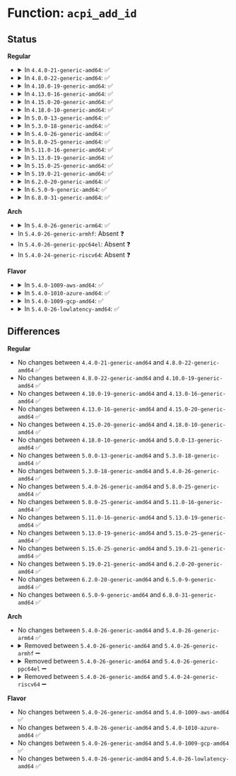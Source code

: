 # Function: <code>acpi_add_id</code>

## Status
<b>Regular</b>
<ul>
<li>
<details>
<summary>In <code>4.4.0-21-generic-amd64</code>: ✅</summary>

```c
void acpi_add_id(struct acpi_device_pnp * pnp, const char * dev_id)
```

```json
{
  "name": "acpi_add_id",
  "collision_type": "Unique Static",
  "inline_type": "No",
  "funcs": [
    {
      "addr": 18446744071583562299,
      "name": "acpi_add_id",
      "external": false,
      "loc": "drivers/acpi/scan.c:1159",
      "file": "drivers/acpi/scan.c",
      "inline": "seen, unknown",
      "caller_inline": [],
      "caller_func": [
        "drivers/acpi/scan.c:acpi_init_device_object",
        "drivers/acpi/scan.c:acpi_init_device_object",
        "drivers/acpi/scan.c:acpi_init_device_object",
        "drivers/acpi/scan.c:acpi_init_device_object",
        "drivers/acpi/scan.c:acpi_init_device_object"
      ]
    }
  ],
  "symbols": [
    {
      "addr": 18446744071583562299,
      "name": "acpi_add_id",
      "section": ".text",
      "bind": "STB_LOCAL",
      "size": 120
    }
  ]
}
```
</details>
</li>
<li>
<details>
<summary>In <code>4.8.0-22-generic-amd64</code>: ✅</summary>

```c
void acpi_add_id(struct acpi_device_pnp * pnp, const char * dev_id)
```

```json
{
  "name": "acpi_add_id",
  "collision_type": "Unique Static",
  "inline_type": "No",
  "funcs": [
    {
      "addr": 18446744071583884107,
      "name": "acpi_add_id",
      "external": false,
      "loc": "drivers/acpi/scan.c:1179",
      "file": "drivers/acpi/scan.c",
      "inline": "seen, unknown",
      "caller_inline": [],
      "caller_func": [
        "drivers/acpi/scan.c:acpi_init_device_object",
        "drivers/acpi/scan.c:acpi_init_device_object",
        "drivers/acpi/scan.c:acpi_init_device_object",
        "drivers/acpi/scan.c:acpi_init_device_object",
        "drivers/acpi/scan.c:acpi_init_device_object"
      ]
    }
  ],
  "symbols": [
    {
      "addr": 18446744071583884107,
      "name": "acpi_add_id",
      "section": ".text",
      "bind": "STB_LOCAL",
      "size": 120
    }
  ]
}
```
</details>
</li>
<li>
<details>
<summary>In <code>4.10.0-19-generic-amd64</code>: ✅</summary>

```c
void acpi_add_id(struct acpi_device_pnp * pnp, const char * dev_id)
```

```json
{
  "name": "acpi_add_id",
  "collision_type": "Unique Static",
  "inline_type": "No",
  "funcs": [
    {
      "addr": 18446744071584023071,
      "name": "acpi_add_id",
      "external": false,
      "loc": "drivers/acpi/scan.c:1177",
      "file": "drivers/acpi/scan.c",
      "inline": "seen, unknown",
      "caller_inline": [],
      "caller_func": [
        "drivers/acpi/scan.c:acpi_init_device_object",
        "drivers/acpi/scan.c:acpi_init_device_object",
        "drivers/acpi/scan.c:acpi_init_device_object",
        "drivers/acpi/scan.c:acpi_init_device_object",
        "drivers/acpi/scan.c:acpi_init_device_object"
      ]
    }
  ],
  "symbols": [
    {
      "addr": 18446744071584023071,
      "name": "acpi_add_id",
      "section": ".text",
      "bind": "STB_LOCAL",
      "size": 120
    }
  ]
}
```
</details>
</li>
<li>
<details>
<summary>In <code>4.13.0-16-generic-amd64</code>: ✅</summary>

```c
void acpi_add_id(struct acpi_device_pnp * pnp, const char * dev_id)
```

```json
{
  "name": "acpi_add_id",
  "collision_type": "Unique Static",
  "inline_type": "No",
  "funcs": [
    {
      "addr": 18446744071584076464,
      "name": "acpi_add_id",
      "external": false,
      "loc": "drivers/acpi/scan.c:1168",
      "file": "drivers/acpi/scan.c",
      "inline": "seen, unknown",
      "caller_inline": [],
      "caller_func": [
        "drivers/acpi/scan.c:acpi_init_device_object",
        "drivers/acpi/scan.c:acpi_init_device_object",
        "drivers/acpi/scan.c:acpi_init_device_object",
        "drivers/acpi/scan.c:acpi_init_device_object",
        "drivers/acpi/scan.c:acpi_init_device_object",
        "drivers/acpi/scan.c:acpi_init_device_object",
        "drivers/acpi/scan.c:acpi_init_device_object",
        "drivers/acpi/scan.c:acpi_init_device_object",
        "drivers/acpi/scan.c:acpi_init_device_object",
        "drivers/acpi/scan.c:acpi_init_device_object",
        "drivers/acpi/scan.c:acpi_init_device_object",
        "drivers/acpi/scan.c:acpi_init_device_object",
        "drivers/acpi/scan.c:acpi_init_device_object",
        "drivers/acpi/scan.c:acpi_init_device_object"
      ]
    }
  ],
  "symbols": [
    {
      "addr": 18446744071584076464,
      "name": "acpi_add_id",
      "section": ".text",
      "bind": "STB_LOCAL",
      "size": 120
    }
  ]
}
```
</details>
</li>
<li>
<details>
<summary>In <code>4.15.0-20-generic-amd64</code>: ✅</summary>

```c
void acpi_add_id(struct acpi_device_pnp * pnp, const char * dev_id)
```

```json
{
  "name": "acpi_add_id",
  "collision_type": "Unique Static",
  "inline_type": "No",
  "funcs": [
    {
      "addr": 18446744071584346096,
      "name": "acpi_add_id",
      "external": false,
      "loc": "drivers/acpi/scan.c:1172",
      "file": "drivers/acpi/scan.c",
      "inline": "seen, unknown",
      "caller_inline": [],
      "caller_func": [
        "drivers/acpi/scan.c:acpi_init_device_object",
        "drivers/acpi/scan.c:acpi_init_device_object",
        "drivers/acpi/scan.c:acpi_init_device_object",
        "drivers/acpi/scan.c:acpi_init_device_object",
        "drivers/acpi/scan.c:acpi_init_device_object",
        "drivers/acpi/scan.c:acpi_init_device_object",
        "drivers/acpi/scan.c:acpi_init_device_object",
        "drivers/acpi/scan.c:acpi_init_device_object",
        "drivers/acpi/scan.c:acpi_init_device_object",
        "drivers/acpi/scan.c:acpi_init_device_object",
        "drivers/acpi/scan.c:acpi_init_device_object",
        "drivers/acpi/scan.c:acpi_init_device_object",
        "drivers/acpi/scan.c:acpi_init_device_object",
        "drivers/acpi/scan.c:acpi_init_device_object",
        "drivers/acpi/scan.c:acpi_init_device_object"
      ]
    }
  ],
  "symbols": [
    {
      "addr": 18446744071584346096,
      "name": "acpi_add_id",
      "section": ".text",
      "bind": "STB_LOCAL",
      "size": 120
    }
  ]
}
```
</details>
</li>
<li>
<details>
<summary>In <code>4.18.0-10-generic-amd64</code>: ✅</summary>

```c
void acpi_add_id(struct acpi_device_pnp * pnp, const char * dev_id)
```

```json
{
  "name": "acpi_add_id",
  "collision_type": "Unique Static",
  "inline_type": "No",
  "funcs": [
    {
      "addr": 18446744071584567088,
      "name": "acpi_add_id",
      "external": false,
      "loc": "drivers/acpi/scan.c:1173",
      "file": "drivers/acpi/scan.c",
      "inline": "seen, unknown",
      "caller_inline": [],
      "caller_func": [
        "drivers/acpi/scan.c:acpi_init_device_object",
        "drivers/acpi/scan.c:acpi_init_device_object",
        "drivers/acpi/scan.c:acpi_init_device_object",
        "drivers/acpi/scan.c:acpi_init_device_object",
        "drivers/acpi/scan.c:acpi_init_device_object",
        "drivers/acpi/scan.c:acpi_init_device_object",
        "drivers/acpi/scan.c:acpi_init_device_object",
        "drivers/acpi/scan.c:acpi_init_device_object",
        "drivers/acpi/scan.c:acpi_init_device_object",
        "drivers/acpi/scan.c:acpi_init_device_object",
        "drivers/acpi/scan.c:acpi_init_device_object",
        "drivers/acpi/scan.c:acpi_init_device_object",
        "drivers/acpi/scan.c:acpi_init_device_object",
        "drivers/acpi/scan.c:acpi_init_device_object",
        "drivers/acpi/scan.c:acpi_init_device_object"
      ]
    }
  ],
  "symbols": [
    {
      "addr": 18446744071584567088,
      "name": "acpi_add_id",
      "section": ".text",
      "bind": "STB_LOCAL",
      "size": 120
    }
  ]
}
```
</details>
</li>
<li>
<details>
<summary>In <code>5.0.0-13-generic-amd64</code>: ✅</summary>

```c
void acpi_add_id(struct acpi_device_pnp * pnp, const char * dev_id)
```

```json
{
  "name": "acpi_add_id",
  "collision_type": "Unique Static",
  "inline_type": "No",
  "funcs": [
    {
      "addr": 18446744071584664400,
      "name": "acpi_add_id",
      "external": false,
      "loc": "drivers/acpi/scan.c:1173",
      "file": "drivers/acpi/scan.c",
      "inline": "seen, unknown",
      "caller_inline": [],
      "caller_func": [
        "drivers/acpi/scan.c:acpi_init_device_object",
        "drivers/acpi/scan.c:acpi_init_device_object",
        "drivers/acpi/scan.c:acpi_init_device_object",
        "drivers/acpi/scan.c:acpi_init_device_object",
        "drivers/acpi/scan.c:acpi_init_device_object",
        "drivers/acpi/scan.c:acpi_init_device_object",
        "drivers/acpi/scan.c:acpi_init_device_object",
        "drivers/acpi/scan.c:acpi_init_device_object",
        "drivers/acpi/scan.c:acpi_init_device_object",
        "drivers/acpi/scan.c:acpi_init_device_object",
        "drivers/acpi/scan.c:acpi_init_device_object",
        "drivers/acpi/scan.c:acpi_init_device_object",
        "drivers/acpi/scan.c:acpi_init_device_object",
        "drivers/acpi/scan.c:acpi_init_device_object",
        "drivers/acpi/scan.c:acpi_init_device_object"
      ]
    }
  ],
  "symbols": [
    {
      "addr": 18446744071584664400,
      "name": "acpi_add_id",
      "section": ".text",
      "bind": "STB_LOCAL",
      "size": 120
    }
  ]
}
```
</details>
</li>
<li>
<details>
<summary>In <code>5.3.0-18-generic-amd64</code>: ✅</summary>

```c
void acpi_add_id(struct acpi_device_pnp * pnp, const char * dev_id)
```

```json
{
  "name": "acpi_add_id",
  "collision_type": "Unique Static",
  "inline_type": "No",
  "funcs": [
    {
      "addr": 18446744071584864576,
      "name": "acpi_add_id",
      "external": false,
      "loc": "drivers/acpi/scan.c:1171",
      "file": "drivers/acpi/scan.c",
      "inline": "seen, unknown",
      "caller_inline": [],
      "caller_func": [
        "drivers/acpi/scan.c:acpi_init_device_object",
        "drivers/acpi/scan.c:acpi_init_device_object",
        "drivers/acpi/scan.c:acpi_init_device_object",
        "drivers/acpi/scan.c:acpi_init_device_object",
        "drivers/acpi/scan.c:acpi_init_device_object",
        "drivers/acpi/scan.c:acpi_init_device_object",
        "drivers/acpi/scan.c:acpi_init_device_object",
        "drivers/acpi/scan.c:acpi_init_device_object",
        "drivers/acpi/scan.c:acpi_init_device_object",
        "drivers/acpi/scan.c:acpi_init_device_object",
        "drivers/acpi/scan.c:acpi_init_device_object",
        "drivers/acpi/scan.c:acpi_init_device_object",
        "drivers/acpi/scan.c:acpi_init_device_object",
        "drivers/acpi/scan.c:acpi_init_device_object",
        "drivers/acpi/scan.c:acpi_init_device_object"
      ]
    }
  ],
  "symbols": [
    {
      "addr": 18446744071584864576,
      "name": "acpi_add_id",
      "section": ".text",
      "bind": "STB_LOCAL",
      "size": 118
    }
  ]
}
```
</details>
</li>
<li>
<details>
<summary>In <code>5.4.0-26-generic-amd64</code>: ✅</summary>

```c
void acpi_add_id(struct acpi_device_pnp * pnp, const char * dev_id)
```

```json
{
  "name": "acpi_add_id",
  "collision_type": "Unique Static",
  "inline_type": "No",
  "funcs": [
    {
      "addr": 18446744071585000448,
      "name": "acpi_add_id",
      "external": false,
      "loc": "drivers/acpi/scan.c:1171",
      "file": "drivers/acpi/scan.c",
      "inline": "seen, unknown",
      "caller_inline": [],
      "caller_func": [
        "drivers/acpi/scan.c:acpi_init_device_object",
        "drivers/acpi/scan.c:acpi_init_device_object",
        "drivers/acpi/scan.c:acpi_init_device_object",
        "drivers/acpi/scan.c:acpi_init_device_object",
        "drivers/acpi/scan.c:acpi_init_device_object",
        "drivers/acpi/scan.c:acpi_init_device_object",
        "drivers/acpi/scan.c:acpi_init_device_object",
        "drivers/acpi/scan.c:acpi_init_device_object",
        "drivers/acpi/scan.c:acpi_init_device_object",
        "drivers/acpi/scan.c:acpi_init_device_object",
        "drivers/acpi/scan.c:acpi_init_device_object",
        "drivers/acpi/scan.c:acpi_init_device_object",
        "drivers/acpi/scan.c:acpi_init_device_object",
        "drivers/acpi/scan.c:acpi_init_device_object",
        "drivers/acpi/scan.c:acpi_init_device_object"
      ]
    }
  ],
  "symbols": [
    {
      "addr": 18446744071585000448,
      "name": "acpi_add_id",
      "section": ".text",
      "bind": "STB_LOCAL",
      "size": 118
    }
  ]
}
```
</details>
</li>
<li>
<details>
<summary>In <code>5.8.0-25-generic-amd64</code>: ✅</summary>

```c
void acpi_add_id(struct acpi_device_pnp * pnp, const char * dev_id)
```

```json
{
  "name": "acpi_add_id",
  "collision_type": "Unique Static",
  "inline_type": "No",
  "funcs": [
    {
      "addr": 18446744071585699744,
      "name": "acpi_add_id",
      "external": false,
      "loc": "drivers/acpi/scan.c:1180",
      "file": "drivers/acpi/scan.c",
      "inline": "seen, unknown",
      "caller_inline": [],
      "caller_func": [
        "drivers/acpi/scan.c:acpi_set_pnp_ids",
        "drivers/acpi/scan.c:acpi_set_pnp_ids",
        "drivers/acpi/scan.c:acpi_set_pnp_ids",
        "drivers/acpi/scan.c:acpi_set_pnp_ids",
        "drivers/acpi/scan.c:acpi_set_pnp_ids",
        "drivers/acpi/scan.c:acpi_set_pnp_ids",
        "drivers/acpi/scan.c:acpi_set_pnp_ids",
        "drivers/acpi/scan.c:acpi_set_pnp_ids",
        "drivers/acpi/scan.c:acpi_set_pnp_ids",
        "drivers/acpi/scan.c:acpi_set_pnp_ids",
        "drivers/acpi/scan.c:acpi_set_pnp_ids",
        "drivers/acpi/scan.c:acpi_set_pnp_ids",
        "drivers/acpi/scan.c:acpi_set_pnp_ids",
        "drivers/acpi/scan.c:acpi_set_pnp_ids",
        "drivers/acpi/scan.c:acpi_set_pnp_ids"
      ]
    }
  ],
  "symbols": [
    {
      "addr": 18446744071585699744,
      "name": "acpi_add_id",
      "section": ".text",
      "bind": "STB_LOCAL",
      "size": 118
    }
  ]
}
```
</details>
</li>
<li>
<details>
<summary>In <code>5.11.0-16-generic-amd64</code>: ✅</summary>

```c
void acpi_add_id(struct acpi_device_pnp * pnp, const char * dev_id)
```

```json
{
  "name": "acpi_add_id",
  "collision_type": "Unique Static",
  "inline_type": "No",
  "funcs": [
    {
      "addr": 18446744071585820592,
      "name": "acpi_add_id",
      "external": false,
      "loc": "drivers/acpi/scan.c:1249",
      "file": "drivers/acpi/scan.c",
      "inline": "seen, unknown",
      "caller_inline": [],
      "caller_func": [
        "drivers/acpi/scan.c:acpi_set_pnp_ids",
        "drivers/acpi/scan.c:acpi_set_pnp_ids",
        "drivers/acpi/scan.c:acpi_set_pnp_ids",
        "drivers/acpi/scan.c:acpi_set_pnp_ids",
        "drivers/acpi/scan.c:acpi_set_pnp_ids",
        "drivers/acpi/scan.c:acpi_set_pnp_ids",
        "drivers/acpi/scan.c:acpi_set_pnp_ids",
        "drivers/acpi/scan.c:acpi_set_pnp_ids",
        "drivers/acpi/scan.c:acpi_set_pnp_ids",
        "drivers/acpi/scan.c:acpi_set_pnp_ids",
        "drivers/acpi/scan.c:acpi_set_pnp_ids",
        "drivers/acpi/scan.c:acpi_set_pnp_ids",
        "drivers/acpi/scan.c:acpi_set_pnp_ids",
        "drivers/acpi/scan.c:acpi_set_pnp_ids",
        "drivers/acpi/scan.c:acpi_set_pnp_ids"
      ]
    }
  ],
  "symbols": [
    {
      "addr": 18446744071585820592,
      "name": "acpi_add_id",
      "section": ".text",
      "bind": "STB_LOCAL",
      "size": 118
    }
  ]
}
```
</details>
</li>
<li>
<details>
<summary>In <code>5.13.0-19-generic-amd64</code>: ✅</summary>

```c
void acpi_add_id(struct acpi_device_pnp * pnp, const char * dev_id)
```

```json
{
  "name": "acpi_add_id",
  "collision_type": "Unique Static",
  "inline_type": "No",
  "funcs": [
    {
      "addr": 18446744071585700912,
      "name": "acpi_add_id",
      "external": false,
      "loc": "drivers/acpi/scan.c:1248",
      "file": "drivers/acpi/scan.c",
      "inline": "seen, unknown",
      "caller_inline": [],
      "caller_func": [
        "drivers/acpi/scan.c:acpi_set_pnp_ids",
        "drivers/acpi/scan.c:acpi_set_pnp_ids",
        "drivers/acpi/scan.c:acpi_set_pnp_ids",
        "drivers/acpi/scan.c:acpi_set_pnp_ids",
        "drivers/acpi/scan.c:acpi_set_pnp_ids",
        "drivers/acpi/scan.c:acpi_set_pnp_ids",
        "drivers/acpi/scan.c:acpi_set_pnp_ids",
        "drivers/acpi/scan.c:acpi_set_pnp_ids",
        "drivers/acpi/scan.c:acpi_set_pnp_ids",
        "drivers/acpi/scan.c:acpi_set_pnp_ids",
        "drivers/acpi/scan.c:acpi_set_pnp_ids",
        "drivers/acpi/scan.c:acpi_set_pnp_ids",
        "drivers/acpi/scan.c:acpi_set_pnp_ids",
        "drivers/acpi/scan.c:acpi_set_pnp_ids",
        "drivers/acpi/scan.c:acpi_set_pnp_ids"
      ]
    }
  ],
  "symbols": [
    {
      "addr": 18446744071585700912,
      "name": "acpi_add_id",
      "section": ".text",
      "bind": "STB_LOCAL",
      "size": 118
    }
  ]
}
```
</details>
</li>
<li>
<details>
<summary>In <code>5.15.0-25-generic-amd64</code>: ✅</summary>

```c
void acpi_add_id(struct acpi_device_pnp * pnp, const char * dev_id)
```

```json
{
  "name": "acpi_add_id",
  "collision_type": "Unique Static",
  "inline_type": "No",
  "funcs": [
    {
      "addr": 18446744071586181392,
      "name": "acpi_add_id",
      "external": false,
      "loc": "drivers/acpi/scan.c:1256",
      "file": "drivers/acpi/scan.c",
      "inline": "seen, unknown",
      "caller_inline": [],
      "caller_func": [
        "drivers/acpi/scan.c:acpi_set_pnp_ids",
        "drivers/acpi/scan.c:acpi_set_pnp_ids",
        "drivers/acpi/scan.c:acpi_set_pnp_ids",
        "drivers/acpi/scan.c:acpi_set_pnp_ids",
        "drivers/acpi/scan.c:acpi_set_pnp_ids",
        "drivers/acpi/scan.c:acpi_set_pnp_ids",
        "drivers/acpi/scan.c:acpi_set_pnp_ids",
        "drivers/acpi/scan.c:acpi_set_pnp_ids",
        "drivers/acpi/scan.c:acpi_set_pnp_ids",
        "drivers/acpi/scan.c:acpi_set_pnp_ids",
        "drivers/acpi/scan.c:acpi_set_pnp_ids",
        "drivers/acpi/scan.c:acpi_set_pnp_ids",
        "drivers/acpi/scan.c:acpi_set_pnp_ids",
        "drivers/acpi/scan.c:acpi_set_pnp_ids",
        "drivers/acpi/scan.c:acpi_set_pnp_ids"
      ]
    }
  ],
  "symbols": [
    {
      "addr": 18446744071586181392,
      "name": "acpi_add_id",
      "section": ".text",
      "bind": "STB_LOCAL",
      "size": 118
    }
  ]
}
```
</details>
</li>
<li>
<details>
<summary>In <code>5.19.0-21-generic-amd64</code>: ✅</summary>

```c
void acpi_add_id(struct acpi_device_pnp * pnp, const char * dev_id)
```

```json
{
  "name": "acpi_add_id",
  "collision_type": "Unique Static",
  "inline_type": "No",
  "funcs": [
    {
      "addr": 18446744071587416736,
      "name": "acpi_add_id",
      "external": false,
      "loc": "drivers/acpi/scan.c:1286",
      "file": "drivers/acpi/scan.c",
      "inline": "seen, unknown",
      "caller_inline": [],
      "caller_func": [
        "drivers/acpi/scan.c:acpi_set_pnp_ids",
        "drivers/acpi/scan.c:acpi_set_pnp_ids",
        "drivers/acpi/scan.c:acpi_set_pnp_ids",
        "drivers/acpi/scan.c:acpi_set_pnp_ids",
        "drivers/acpi/scan.c:acpi_set_pnp_ids",
        "drivers/acpi/scan.c:acpi_set_pnp_ids",
        "drivers/acpi/scan.c:acpi_set_pnp_ids",
        "drivers/acpi/scan.c:acpi_set_pnp_ids",
        "drivers/acpi/scan.c:acpi_set_pnp_ids",
        "drivers/acpi/scan.c:acpi_set_pnp_ids",
        "drivers/acpi/scan.c:acpi_set_pnp_ids",
        "drivers/acpi/scan.c:acpi_set_pnp_ids",
        "drivers/acpi/scan.c:acpi_set_pnp_ids",
        "drivers/acpi/scan.c:acpi_set_pnp_ids",
        "drivers/acpi/scan.c:acpi_set_pnp_ids"
      ]
    }
  ],
  "symbols": [
    {
      "addr": 18446744071587416736,
      "name": "acpi_add_id",
      "section": ".text",
      "bind": "STB_LOCAL",
      "size": 132
    }
  ]
}
```
</details>
</li>
<li>
<details>
<summary>In <code>6.2.0-20-generic-amd64</code>: ✅</summary>

```c
void acpi_add_id(struct acpi_device_pnp * pnp, const char * dev_id)
```

```json
{
  "name": "acpi_add_id",
  "collision_type": "Unique Static",
  "inline_type": "No",
  "funcs": [
    {
      "addr": 18446744071588673360,
      "name": "acpi_add_id",
      "external": false,
      "loc": "drivers/acpi/scan.c:1269",
      "file": "drivers/acpi/scan.c",
      "inline": "seen, unknown",
      "caller_inline": [],
      "caller_func": [
        "drivers/acpi/scan.c:acpi_set_pnp_ids",
        "drivers/acpi/scan.c:acpi_set_pnp_ids",
        "drivers/acpi/scan.c:acpi_set_pnp_ids",
        "drivers/acpi/scan.c:acpi_set_pnp_ids",
        "drivers/acpi/scan.c:acpi_set_pnp_ids",
        "drivers/acpi/scan.c:acpi_set_pnp_ids",
        "drivers/acpi/scan.c:acpi_set_pnp_ids",
        "drivers/acpi/scan.c:acpi_set_pnp_ids",
        "drivers/acpi/scan.c:acpi_set_pnp_ids",
        "drivers/acpi/scan.c:acpi_set_pnp_ids",
        "drivers/acpi/scan.c:acpi_set_pnp_ids",
        "drivers/acpi/scan.c:acpi_set_pnp_ids",
        "drivers/acpi/scan.c:acpi_set_pnp_ids",
        "drivers/acpi/scan.c:acpi_set_pnp_ids",
        "drivers/acpi/scan.c:acpi_set_pnp_ids"
      ]
    }
  ],
  "symbols": [
    {
      "addr": 18446744071588673360,
      "name": "acpi_add_id",
      "section": ".text",
      "bind": "STB_LOCAL",
      "size": 132
    }
  ]
}
```
</details>
</li>
<li>
<details>
<summary>In <code>6.5.0-9-generic-amd64</code>: ✅</summary>

```c
void acpi_add_id(struct acpi_device_pnp * pnp, const char * dev_id)
```

```json
{
  "name": "acpi_add_id",
  "collision_type": "Unique Static",
  "inline_type": "No",
  "funcs": [
    {
      "addr": 18446744071588961104,
      "name": "acpi_add_id",
      "external": false,
      "loc": "drivers/acpi/scan.c:1271",
      "file": "drivers/acpi/scan.c",
      "inline": "seen, unknown",
      "caller_inline": [],
      "caller_func": [
        "drivers/acpi/scan.c:acpi_set_pnp_ids",
        "drivers/acpi/scan.c:acpi_set_pnp_ids",
        "drivers/acpi/scan.c:acpi_set_pnp_ids",
        "drivers/acpi/scan.c:acpi_set_pnp_ids",
        "drivers/acpi/scan.c:acpi_set_pnp_ids",
        "drivers/acpi/scan.c:acpi_set_pnp_ids",
        "drivers/acpi/scan.c:acpi_set_pnp_ids",
        "drivers/acpi/scan.c:acpi_set_pnp_ids",
        "drivers/acpi/scan.c:acpi_set_pnp_ids",
        "drivers/acpi/scan.c:acpi_set_pnp_ids",
        "drivers/acpi/scan.c:acpi_set_pnp_ids",
        "drivers/acpi/scan.c:acpi_set_pnp_ids",
        "drivers/acpi/scan.c:acpi_set_pnp_ids",
        "drivers/acpi/scan.c:acpi_set_pnp_ids",
        "drivers/acpi/scan.c:acpi_set_pnp_ids"
      ]
    }
  ],
  "symbols": [
    {
      "addr": 18446744071588961104,
      "name": "acpi_add_id",
      "section": ".text",
      "bind": "STB_LOCAL",
      "size": 132
    }
  ]
}
```
</details>
</li>
<li>
<details>
<summary>In <code>6.8.0-31-generic-amd64</code>: ✅</summary>

```c
void acpi_add_id(struct acpi_device_pnp * pnp, const char * dev_id)
```

```json
{
  "name": "acpi_add_id",
  "collision_type": "Unique Static",
  "inline_type": "No",
  "funcs": [
    {
      "addr": 18446744071589258448,
      "name": "acpi_add_id",
      "external": false,
      "loc": "drivers/acpi/scan.c:1274",
      "file": "drivers/acpi/scan.c",
      "inline": "seen, unknown",
      "caller_inline": [],
      "caller_func": [
        "drivers/acpi/scan.c:acpi_set_pnp_ids",
        "drivers/acpi/scan.c:acpi_set_pnp_ids",
        "drivers/acpi/scan.c:acpi_set_pnp_ids",
        "drivers/acpi/scan.c:acpi_set_pnp_ids",
        "drivers/acpi/scan.c:acpi_set_pnp_ids",
        "drivers/acpi/scan.c:acpi_set_pnp_ids",
        "drivers/acpi/scan.c:acpi_set_pnp_ids",
        "drivers/acpi/scan.c:acpi_set_pnp_ids",
        "drivers/acpi/scan.c:acpi_set_pnp_ids",
        "drivers/acpi/scan.c:acpi_set_pnp_ids",
        "drivers/acpi/scan.c:acpi_set_pnp_ids",
        "drivers/acpi/scan.c:acpi_set_pnp_ids",
        "drivers/acpi/scan.c:acpi_set_pnp_ids",
        "drivers/acpi/scan.c:acpi_set_pnp_ids",
        "drivers/acpi/scan.c:acpi_set_pnp_ids"
      ]
    }
  ],
  "symbols": [
    {
      "addr": 18446744071589258448,
      "name": "acpi_add_id",
      "section": ".text",
      "bind": "STB_LOCAL",
      "size": 178
    }
  ]
}
```
</details>
</li>
</ul>
<b>Arch</b>
<ul>
<li>
<details>
<summary>In <code>5.4.0-26-generic-arm64</code>: ✅</summary>

```c
void acpi_add_id(struct acpi_device_pnp * pnp, const char * dev_id)
```

```json
{
  "name": "acpi_add_id",
  "collision_type": "Unique Static",
  "inline_type": "No",
  "funcs": [
    {
      "addr": 18446603336497410504,
      "name": "acpi_add_id",
      "external": false,
      "loc": "drivers/acpi/scan.c:1171",
      "file": "drivers/acpi/scan.c",
      "inline": "seen, unknown",
      "caller_inline": [],
      "caller_func": [
        "drivers/acpi/scan.c:acpi_init_device_object",
        "drivers/acpi/scan.c:acpi_init_device_object",
        "drivers/acpi/scan.c:acpi_init_device_object",
        "drivers/acpi/scan.c:acpi_init_device_object",
        "drivers/acpi/scan.c:acpi_init_device_object",
        "drivers/acpi/scan.c:acpi_init_device_object",
        "drivers/acpi/scan.c:acpi_init_device_object",
        "drivers/acpi/scan.c:acpi_init_device_object",
        "drivers/acpi/scan.c:acpi_init_device_object",
        "drivers/acpi/scan.c:acpi_init_device_object",
        "drivers/acpi/scan.c:acpi_init_device_object",
        "drivers/acpi/scan.c:acpi_init_device_object",
        "drivers/acpi/scan.c:acpi_init_device_object",
        "drivers/acpi/scan.c:acpi_init_device_object",
        "drivers/acpi/scan.c:acpi_init_device_object"
      ]
    }
  ],
  "symbols": [
    {
      "addr": 18446603336497410504,
      "name": "acpi_add_id",
      "section": ".text",
      "bind": "STB_LOCAL",
      "size": 140
    }
  ]
}
```
</details>
</li>
<li>
In <code>5.4.0-26-generic-armhf</code>: Absent ❓
</li>
<li>
In <code>5.4.0-26-generic-ppc64el</code>: Absent ❓
</li>
<li>
In <code>5.4.0-24-generic-riscv64</code>: Absent ❓
</li>
</ul>
<b>Flavor</b>
<ul>
<li>
<details>
<summary>In <code>5.4.0-1009-aws-amd64</code>: ✅</summary>

```c
void acpi_add_id(struct acpi_device_pnp * pnp, const char * dev_id)
```

```json
{
  "name": "acpi_add_id",
  "collision_type": "Unique Static",
  "inline_type": "No",
  "funcs": [
    {
      "addr": 18446744071584944352,
      "name": "acpi_add_id",
      "external": false,
      "loc": "drivers/acpi/scan.c:1171",
      "file": "drivers/acpi/scan.c",
      "inline": "seen, unknown",
      "caller_inline": [],
      "caller_func": [
        "drivers/acpi/scan.c:acpi_init_device_object",
        "drivers/acpi/scan.c:acpi_init_device_object",
        "drivers/acpi/scan.c:acpi_init_device_object",
        "drivers/acpi/scan.c:acpi_init_device_object",
        "drivers/acpi/scan.c:acpi_init_device_object",
        "drivers/acpi/scan.c:acpi_init_device_object",
        "drivers/acpi/scan.c:acpi_init_device_object",
        "drivers/acpi/scan.c:acpi_init_device_object",
        "drivers/acpi/scan.c:acpi_init_device_object",
        "drivers/acpi/scan.c:acpi_init_device_object",
        "drivers/acpi/scan.c:acpi_init_device_object",
        "drivers/acpi/scan.c:acpi_init_device_object",
        "drivers/acpi/scan.c:acpi_init_device_object",
        "drivers/acpi/scan.c:acpi_init_device_object",
        "drivers/acpi/scan.c:acpi_init_device_object"
      ]
    }
  ],
  "symbols": [
    {
      "addr": 18446744071584944352,
      "name": "acpi_add_id",
      "section": ".text",
      "bind": "STB_LOCAL",
      "size": 118
    }
  ]
}
```
</details>
</li>
<li>
<details>
<summary>In <code>5.4.0-1010-azure-amd64</code>: ✅</summary>

```c
void acpi_add_id(struct acpi_device_pnp * pnp, const char * dev_id)
```

```json
{
  "name": "acpi_add_id",
  "collision_type": "Unique Static",
  "inline_type": "No",
  "funcs": [
    {
      "addr": 18446744071584853152,
      "name": "acpi_add_id",
      "external": false,
      "loc": "drivers/acpi/scan.c:1171",
      "file": "drivers/acpi/scan.c",
      "inline": "seen, unknown",
      "caller_inline": [],
      "caller_func": [
        "drivers/acpi/scan.c:acpi_init_device_object",
        "drivers/acpi/scan.c:acpi_init_device_object",
        "drivers/acpi/scan.c:acpi_init_device_object",
        "drivers/acpi/scan.c:acpi_init_device_object",
        "drivers/acpi/scan.c:acpi_init_device_object",
        "drivers/acpi/scan.c:acpi_init_device_object",
        "drivers/acpi/scan.c:acpi_init_device_object",
        "drivers/acpi/scan.c:acpi_init_device_object",
        "drivers/acpi/scan.c:acpi_init_device_object",
        "drivers/acpi/scan.c:acpi_init_device_object",
        "drivers/acpi/scan.c:acpi_init_device_object",
        "drivers/acpi/scan.c:acpi_init_device_object",
        "drivers/acpi/scan.c:acpi_init_device_object",
        "drivers/acpi/scan.c:acpi_init_device_object",
        "drivers/acpi/scan.c:acpi_init_device_object"
      ]
    }
  ],
  "symbols": [
    {
      "addr": 18446744071584853152,
      "name": "acpi_add_id",
      "section": ".text",
      "bind": "STB_LOCAL",
      "size": 118
    }
  ]
}
```
</details>
</li>
<li>
<details>
<summary>In <code>5.4.0-1009-gcp-amd64</code>: ✅</summary>

```c
void acpi_add_id(struct acpi_device_pnp * pnp, const char * dev_id)
```

```json
{
  "name": "acpi_add_id",
  "collision_type": "Unique Static",
  "inline_type": "No",
  "funcs": [
    {
      "addr": 18446744071584952032,
      "name": "acpi_add_id",
      "external": false,
      "loc": "drivers/acpi/scan.c:1171",
      "file": "drivers/acpi/scan.c",
      "inline": "seen, unknown",
      "caller_inline": [],
      "caller_func": [
        "drivers/acpi/scan.c:acpi_init_device_object",
        "drivers/acpi/scan.c:acpi_init_device_object",
        "drivers/acpi/scan.c:acpi_init_device_object",
        "drivers/acpi/scan.c:acpi_init_device_object",
        "drivers/acpi/scan.c:acpi_init_device_object",
        "drivers/acpi/scan.c:acpi_init_device_object",
        "drivers/acpi/scan.c:acpi_init_device_object",
        "drivers/acpi/scan.c:acpi_init_device_object",
        "drivers/acpi/scan.c:acpi_init_device_object",
        "drivers/acpi/scan.c:acpi_init_device_object",
        "drivers/acpi/scan.c:acpi_init_device_object",
        "drivers/acpi/scan.c:acpi_init_device_object",
        "drivers/acpi/scan.c:acpi_init_device_object",
        "drivers/acpi/scan.c:acpi_init_device_object",
        "drivers/acpi/scan.c:acpi_init_device_object"
      ]
    }
  ],
  "symbols": [
    {
      "addr": 18446744071584952032,
      "name": "acpi_add_id",
      "section": ".text",
      "bind": "STB_LOCAL",
      "size": 118
    }
  ]
}
```
</details>
</li>
<li>
<details>
<summary>In <code>5.4.0-26-lowlatency-amd64</code>: ✅</summary>

```c
void acpi_add_id(struct acpi_device_pnp * pnp, const char * dev_id)
```

```json
{
  "name": "acpi_add_id",
  "collision_type": "Unique Static",
  "inline_type": "No",
  "funcs": [
    {
      "addr": 18446744071585058208,
      "name": "acpi_add_id",
      "external": false,
      "loc": "drivers/acpi/scan.c:1171",
      "file": "drivers/acpi/scan.c",
      "inline": "seen, unknown",
      "caller_inline": [],
      "caller_func": [
        "drivers/acpi/scan.c:acpi_init_device_object",
        "drivers/acpi/scan.c:acpi_init_device_object",
        "drivers/acpi/scan.c:acpi_init_device_object",
        "drivers/acpi/scan.c:acpi_init_device_object",
        "drivers/acpi/scan.c:acpi_init_device_object",
        "drivers/acpi/scan.c:acpi_init_device_object",
        "drivers/acpi/scan.c:acpi_init_device_object",
        "drivers/acpi/scan.c:acpi_init_device_object",
        "drivers/acpi/scan.c:acpi_init_device_object",
        "drivers/acpi/scan.c:acpi_init_device_object",
        "drivers/acpi/scan.c:acpi_init_device_object",
        "drivers/acpi/scan.c:acpi_init_device_object",
        "drivers/acpi/scan.c:acpi_init_device_object",
        "drivers/acpi/scan.c:acpi_init_device_object",
        "drivers/acpi/scan.c:acpi_init_device_object"
      ]
    }
  ],
  "symbols": [
    {
      "addr": 18446744071585058208,
      "name": "acpi_add_id",
      "section": ".text",
      "bind": "STB_LOCAL",
      "size": 118
    }
  ]
}
```
</details>
</li>
</ul>

## Differences
<b>Regular</b>
<ul>
<li>
No changes between <code>4.4.0-21-generic-amd64</code> and <code>4.8.0-22-generic-amd64</code> ✅
</li>
<li>
No changes between <code>4.8.0-22-generic-amd64</code> and <code>4.10.0-19-generic-amd64</code> ✅
</li>
<li>
No changes between <code>4.10.0-19-generic-amd64</code> and <code>4.13.0-16-generic-amd64</code> ✅
</li>
<li>
No changes between <code>4.13.0-16-generic-amd64</code> and <code>4.15.0-20-generic-amd64</code> ✅
</li>
<li>
No changes between <code>4.15.0-20-generic-amd64</code> and <code>4.18.0-10-generic-amd64</code> ✅
</li>
<li>
No changes between <code>4.18.0-10-generic-amd64</code> and <code>5.0.0-13-generic-amd64</code> ✅
</li>
<li>
No changes between <code>5.0.0-13-generic-amd64</code> and <code>5.3.0-18-generic-amd64</code> ✅
</li>
<li>
No changes between <code>5.3.0-18-generic-amd64</code> and <code>5.4.0-26-generic-amd64</code> ✅
</li>
<li>
No changes between <code>5.4.0-26-generic-amd64</code> and <code>5.8.0-25-generic-amd64</code> ✅
</li>
<li>
No changes between <code>5.8.0-25-generic-amd64</code> and <code>5.11.0-16-generic-amd64</code> ✅
</li>
<li>
No changes between <code>5.11.0-16-generic-amd64</code> and <code>5.13.0-19-generic-amd64</code> ✅
</li>
<li>
No changes between <code>5.13.0-19-generic-amd64</code> and <code>5.15.0-25-generic-amd64</code> ✅
</li>
<li>
No changes between <code>5.15.0-25-generic-amd64</code> and <code>5.19.0-21-generic-amd64</code> ✅
</li>
<li>
No changes between <code>5.19.0-21-generic-amd64</code> and <code>6.2.0-20-generic-amd64</code> ✅
</li>
<li>
No changes between <code>6.2.0-20-generic-amd64</code> and <code>6.5.0-9-generic-amd64</code> ✅
</li>
<li>
No changes between <code>6.5.0-9-generic-amd64</code> and <code>6.8.0-31-generic-amd64</code> ✅
</li>
</ul>
<b>Arch</b>
<ul>
<li>
No changes between <code>5.4.0-26-generic-amd64</code> and <code>5.4.0-26-generic-arm64</code> ✅
</li>
<li>
<details>
<summary>Removed between <code>5.4.0-26-generic-amd64</code> and <code>5.4.0-26-generic-armhf</code> ➖</summary>

```c
void acpi_add_id(struct acpi_device_pnp * pnp, const char * dev_id)
```
</details>
</li>
<li>
<details>
<summary>Removed between <code>5.4.0-26-generic-amd64</code> and <code>5.4.0-26-generic-ppc64el</code> ➖</summary>

```c
void acpi_add_id(struct acpi_device_pnp * pnp, const char * dev_id)
```
</details>
</li>
<li>
<details>
<summary>Removed between <code>5.4.0-26-generic-amd64</code> and <code>5.4.0-24-generic-riscv64</code> ➖</summary>

```c
void acpi_add_id(struct acpi_device_pnp * pnp, const char * dev_id)
```
</details>
</li>
</ul>
<b>Flavor</b>
<ul>
<li>
No changes between <code>5.4.0-26-generic-amd64</code> and <code>5.4.0-1009-aws-amd64</code> ✅
</li>
<li>
No changes between <code>5.4.0-26-generic-amd64</code> and <code>5.4.0-1010-azure-amd64</code> ✅
</li>
<li>
No changes between <code>5.4.0-26-generic-amd64</code> and <code>5.4.0-1009-gcp-amd64</code> ✅
</li>
<li>
No changes between <code>5.4.0-26-generic-amd64</code> and <code>5.4.0-26-lowlatency-amd64</code> ✅
</li>
</ul>
